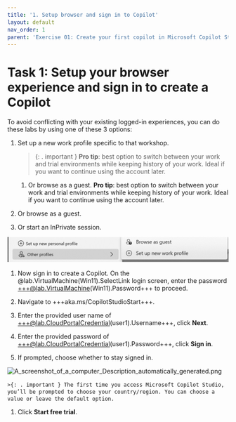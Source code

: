 ```yaml
---
title: '1. Setup browser and sign in to Copilot'
layout: default
nav_order: 1
parent: 'Exercise 01: Create your first copilot in Microsoft Copilot Studio'
---
```

# Task 1: Setup your browser experience and sign in to create a Copilot

To avoid conflicting with your existing logged-in experiences, you can do these labs by using one of these 3 options:

1.	Set up a new work profile specific to that workshop.
	>{: . important }	**Pro tip**: best option to switch between your work and trial environments while keeping history of your work. Ideal if you want to continue using the account later.
	
	1.	Or browse as a guest.
		**Pro tip**: best option to switch between your work and trial environments while keeping history of your work. Ideal if you want to continue using the account later.

1.	Or browse as a guest.

1.	Or start an InPrivate session.

![InPrivate Screenshot.png](../../media/25c01c335bd6ccd295d7994b8c10f016.png "InPrivate Screenshot")

1.	 Now sign in to create a Copilot. On the @lab.VirtualMachine(Win11).SelectLink login screen, enter the password +++@lab.VirtualMachine(Win11).Password+++ to proceed.

1.	Navigate to +++aka.ms/CopilotStudioStart+++.

1.	Enter the provided user name of +++@lab.CloudPortalCredential(user1).Username+++, click **Next**.

1.	Enter the provided password of +++@lab.CloudPortalCredential(user1).Password+++, click **Sign in**.

1.	If prompted, choose whether to stay signed in.

![A_screenshot_of_a_computer_Description_automatically_generated.png](../media/c3d7d259d3bee3bdfa03cd57a3a621d1.png "A screenshot of a computer Description automatically generated")

	>{: . important } The first time you access Microsoft Copilot Studio, you’ll be prompted to choose your country/region. You can choose a value or leave the default option.

1.	Click **Start free trial**.
